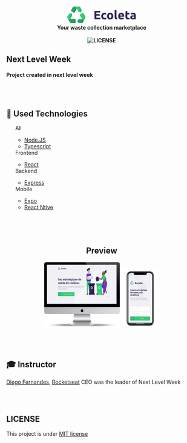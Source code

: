 <h4></h4>
<h4 align="center">
    <img src=".github/logo.png" alt="EColeta">
        <br>
        <b>Your waste collection marketplace </b>
    </img>
    <br />
    <br />
    <img src="https://img.shields.io/github/license/therafaelfarias/nlw?style=for-the-badge" alt="LICENSE">
    <h4></h4>
    <h2>Next Level Week</h1>
    <h4>Project created in next level week</h3>
</h4>

<br />
<br />

## 🚀 Used Technologies
<ul>
    All
    <ul>
        <li>
            <a href="https://nodejs.org/en/">Node.JS</a>
        </li>
        <li>
            <a href="https://www.typescriptlang.org/">Typescript</a>   
        </li>
    </ul>
    Frontend
    <ul>
        <li>
            <a href="https://reactjs.org/">React</a> 
        </li>
    </ul>
    Backend
    <ul>
        <li>
            <a href="https://expressjs.com/">Express</a>
        </li>
    </ul>
    Mobile
    <ul>
        <li>
            <a href="https://expo.io/">Expo</a> 
        </li>
        <li>
            <a href="https://reactnative.dev/">React Ntive</a> 
        </li>
    </ul>
</ul>

<br />
<br />
<br />

<div align="center">
    <h2>Preview</h2>
        <img src=".github/ecoleta-web.png" alt="" style="width: 200px">
        <img src=".github/ecoleta-mobile.png" alt="" style="width: 100px;">
</div>

<br />
<br />
<br />

## 🎓 Instructor
[Diego Fernandes](https://github.com/diego3g), [Rocketseat](https://github/rocketseat) CEO was the leader of Next Level Week

<br />
<br />

## LICENSE
This project is under [MIT license](LICENSE)
